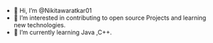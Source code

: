 - 👋 Hi, I’m @Nikitawaratkar01
- 👀 I’m interested in contributing to open source Projects and learning new technologies.
- 🌱 I’m currently learning Java ,C++.
  

<!---
Nikitawaratkar01/Nikitawaratkar01 is a ✨ special ✨ repository because its `README.md` (this file) appears on your GitHub profile.
You can click the Preview link to take a look at your changes.
--->
